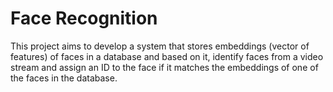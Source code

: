 # Face Recognition
This project aims to develop a system that stores embeddings (vector of features) of faces in a database and based on it, identify faces from a video stream and assign an ID to the face if it matches the embeddings of one of the faces in the database.
